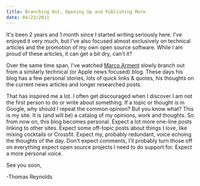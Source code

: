 ```yaml
--- 
title: Branching Out, Opening Up and Publishing More
date: 04/23/2011
---
```


[Marco Arment]: http://marco.org

It's been 2 years and 1 month since I started writing seriously here. I've enjoyed it very much, but I've also focused almost exclusively on technical articles and the promotion of my own open source software. While I am proud of these articles, it can get a bit dry, can't it?

Over the same time span, I've watched [Marco Arment] slowly branch out from a similarly technical (or Apple news focused) blog. These days his blog has a few personal stories, lots of quick links & quotes, his thoughts on the current news articles and longer researched posts.

That has inspired me a lot. I often get discouraged when I discover I am not the first person to do or write about something. If a topic or thought is in Google, why should I repeat the common opinion? But you know what? This is my site. It is (and will be) a catalog of my opinions, work and thoughts. So from now on, this blog becomes personal. Expect a lot more one-line posts linking to other sites. Expect some off-topic posts about things I love, like mixing cocktails or Crossfit. Expect my, probably redundant, voice echoing the thoughts of the day. Don't expect comments, I'll probably turn those off on everything expect open source projects I need to do support for. Expect a more personal voice.

See you soon,

-Thomas Reynolds
